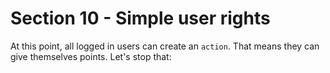 # Section 10 - Simple user rights
At this point, all logged in users can create an `action`. That means they can give themselves points. Let's stop that:
